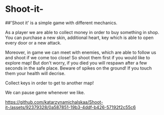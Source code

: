 # Shoot-it-

##'Shoot it' is a simple game with different mechanics. 

As a player we are able to collect money in order to buy something in shop. You can purchase a new skin, additional heart, key which is able to open every door or a new attack. 

Moreover, in game we can meet with enemies, which are able to follow us and shoot if we come too close! So shoot them first if you would like to explore map! But don't worry, if you died you will respawn after a few seconds in the safe place. Beware of spikes on the ground! If you touch them your health will decrise. 

Collect keys in order to get to another map! 

We can pause game whenever we like. 

https://github.com/katarzynamichalskaa/Shoot-it-/assets/92379328/0a587851-19b3-4ddf-b426-57192f2c55c6



